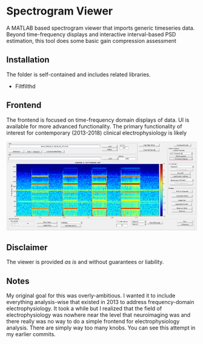 # Spectrogram Viewer
A MATLAB based spectrogram viewer that imports generic timeseries data. Beyond time-frequency displays and interactive interval-based PSD estimation, this tool does some basic gain compression assessment


## Installation
The folder is self-contained and includes related libraries.

* Filtfilthd


## Frontend
The frontend is focused on time-frequency domain displays of data. UI is available for more advanced functionality. The primary functionality of interest for contemporary (2013-2018) clinical electrophysiology is likely

![Frontend of SGView](imgs/SG_View_frontend.png)

## Disclaimer
The viewer is provided *as is* and without guarantees or liability.

## Notes
My original goal for this was overly-ambitious. I wanted it to include everything analysis-wise that existed in 2013 to address frequency-domain electrophysiology. It took a while but I realized that the field of electrophysiology was nowhere near the level that neuroimaging was and there really was no way to do a simple frontend for electrophysiology analysis. There are simply way too many knobs. You can see this attempt in my earlier commits.

